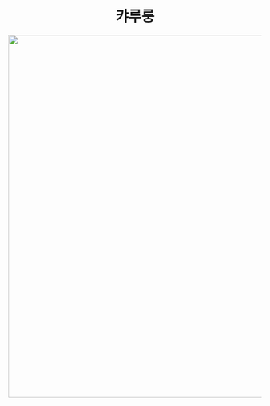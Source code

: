 <div align="center">
  
  # 캬루룽
  
  <img src="https://gbf.wiki/images/thumb/9/9b/Npc_zoom_3040216000_01.png/720px-Npc_zoom_3040216000_01.png?20190529082608" width="720px">

</div>
